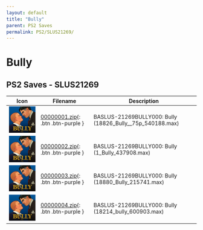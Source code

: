 ```yaml
---
layout: default
title: "Bully"
parent: PS2 Saves
permalink: PS2/SLUS21269/
---
```

# Bully

## PS2 Saves - SLUS21269

| Icon | Filename | Description |
|------|----------|-------------|
| ![Bully](icon0.png) | [00000001.zip](00000001.zip){: .btn .btn-purple } | BASLUS-21269BULLY000: Bully (18826_Bully__75p_540188.max) |
| ![Bully](icon0.png) | [00000002.zip](00000002.zip){: .btn .btn-purple } | BASLUS-21269BULLY000: Bully (1_Bully_437908.max) |
| ![Bully](icon0.png) | [00000003.zip](00000003.zip){: .btn .btn-purple } | BASLUS-21269BULLY000: Bully (18880_Bully_215741.max) |
| ![Bully](icon0.png) | [00000004.zip](00000004.zip){: .btn .btn-purple } | BASLUS-21269BULLY000: Bully (18214_bully_600903.max) |

